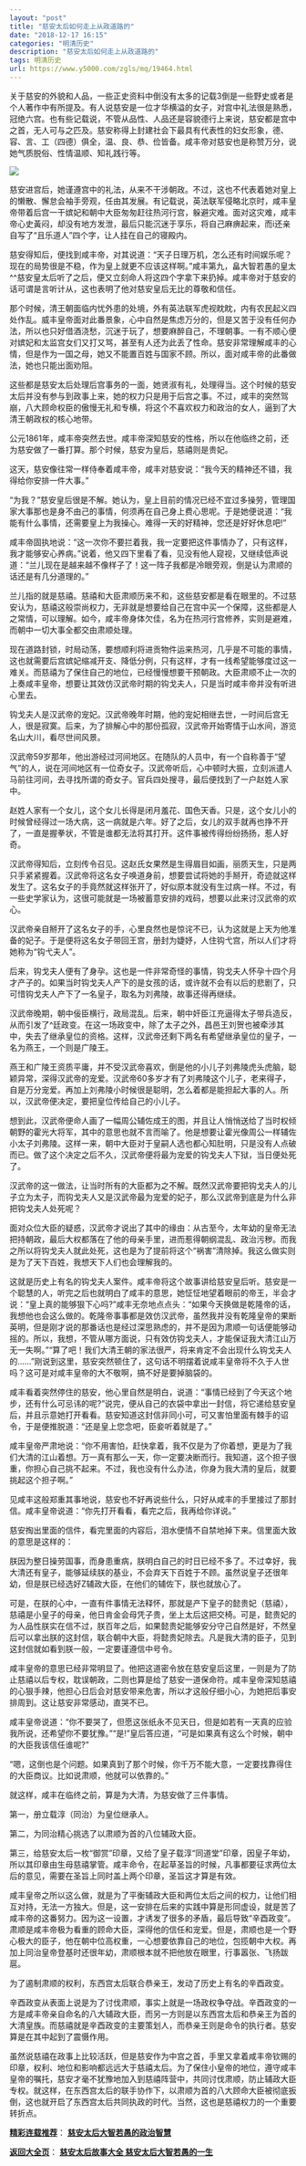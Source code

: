 ```yaml
---
layout: "post"
title: "慈安太后如何走上从政道路的"
date: "2018-12-17 16:15"
categories: "明清历史"
description: "慈安太后如何走上从政道路的"
tags: 明清历史
url: https://www.y5000.com/zgls/mq/19464.html
---
```






关于慈安的外貌和人品，一些正史资料中倒没有太多的记载3倒是一些野史或者是个人著作中有所提及。有人说慈安是一位才华横溢的女子，对宫中礼法很是熟悉，冠绝六宫。也有些记载说，不管从品性、人品还是容貌德行上来说，慈安都是宫中之首，无人可与之匹及。慈安称得上封建社会下最具有代表性的妇女形象，德、容、言、工（四德）俱全，温、良、恭、俭皆备。咸丰帝对慈安也是称赞万分，说她气质脱俗、性情温顺、知礼践行等。

![](https://img.y5000.com/uploads/allimg/170420/6-1F420101144416.jpg)

慈安进宫后，她谨遵宫中的礼法，从来不干涉朝政。不过，这也不代表着她对皇上的懒散、懈怠会袖手旁观，任由其发展。有记载说，英法联军侵略北京时，咸丰皇帝带着后宫一干嫔妃和朝中大臣匆匆赶往热河行宫，躲避灾难。面对这灾难，咸丰帝心史黃闷，却没有地方发泄，最后只能沉迷于享乐，将自己麻痹起来，而i还亲自写了“且乐道人”四个字，让人挂在自己的寝殿内。

慈安得知后，便找到咸丰帝，对其说道：“天子日理万机，怎么还有时间娱乐呢？现在的局势很是不稳，作为皇上就更不应该这样啊。”咸丰第九，畠大智若愚的皇太^^慈安皇太后听了之后，便又立刻命人将这四个字拿下来扔掉。咸丰帝对于慈安的话可谓是言听计从，这也表明了他对慈安皇后无比的尊敬和信任。

那个时候，清王朝面临内忧外患的处境，外有英法联军虎视眈眈，内有农民起义四处作乱。威丰皇帝面对此番景象，心中自然是焦虑万分的，但是又苦于没有任何办法，所以也只好借酒浇愁，沉迷于玩了，想要麻醉自己，不理朝事。一有不顺心便对嫔妃和太监宫女们又打又骂，甚至有人还为此丢了性命。慈安非常理解咸丰的心情，但是作为一国之母，她又不能置百姓与国家不顾。所以，面对咸丰帝的此番做法，她也只能出面劝阻。

这些都是慈安太后处理后宫事务的一面，她贤淑有礼，处理得当。这个时候的慈安太后并没有参与到政事上来，她的权力只是用于后宫之事。不过，咸丰的突然驾崩，八大顾命权臣的傲慢无礼和专横，将这个不喜欢权力和政治的女人，逼到了大清王朝政权的核心地带。

公元1861年，咸丰帝突然去世。咸丰帝深知慈安的性格，所以在他临终之前，还为慈安做了一番打算。那个时候，慈安为皇后，慈禧则是贵妃。

这天，慈安像往常一样侍奉着咸丰帝，咸丰对慈安说：“我今天的精神还不错，我得给你安排一件大事。”

“为我？”慈安皇后很是不解。她认为，皇上目前的情况已经不宜过多操劳，管理国家大事那也是身不由己的事情，何须再在自己身上费心思呢。于是她便说道：“我能有什么事情，还需要皇上为我操心。难得一天的好精神，您还是好好休息吧!”

咸丰帝固执地说：“这一次你不要拦着我，我一定要把这件事情办了，只有这样，我才能够安心养病。”说着，他又四下里看了看，见没有他人窥视，又继续低声说道：“兰儿现在是越来越不像样子了！这一阵子我都是冷眼旁观，倒是认为肃顺的话还是有几分道理的。”

兰儿指的就是慈禧。慈禧和大臣肃顺历来不和，这些慈安都是看在眼里的。不过慈安认为，慈禧这般崇尚权力，无非就是想要给自己在宫中买一个保障，这些都是人之常情，可以理解。如今，咸丰帝身体欠佳，名为在热河行宫修养，实则是避难，而朝中一切大事全都交由肃顺处理。

现在道路封锁，时局动荡，要想顺利将进贡物件运来热河，几乎是不可能的事情，这也就需要后宫嫔妃缩减开支、降低分例，只有这样，才有一线希望能够度过这一难关。而慈禧为了保住自己的地位，已经慢慢想要干预朝政。大臣肃顺不止一次的上奏咸丰皇帝，想要让其效仿汉武帝时期的钩戈夫人，只是当时咸丰帝并没有听进心里去。

钩戈夫人是汉武帝的宠妃。汉武帝晚年时期，他的宠妃相继去世，一时间后宫无人，很是寂寞。后来，为了排解心中的那份孤寂，汉武帝开始寄情于山水间，游览名山大川，看尽世间风景。

汉武帝59岁那年，他出游经过河间地区。在随队的人员中，有一个自称善于“望气”的人，说在河间地区有一位奇女子。汉武帝听后，心中顿时大振，立刻派遣人马前往河间，去寻找所谓的奇女子。官兵四处搜寻，最后便找到了一户赵姓人家中。

赵姓人家有一个女儿，这个女儿长得是闭月羞花、国色天香。只是，这个女儿小的时候曾经得过一场大病，这一病就是六年。好了之后，女儿的双手就再也挣不开了，一直是握拳状，不管是谁都无法将其打开。这件事被传得纷纷扬扬，惹人好奇。

汉武帝得知后，立刻传令召见。这赵氏女果然是生得眉目如画，丽质天生，只是两只手紧紧握着。汉武帝将这名女子唤道身前，想要尝试将她的手掰开，奇迹就这样发生了。这名女子的手竟然就这样张开了，好似原本就没有生过病一样。不过，有一些史学家认为，这很可能就是一场被蓄意安排的戏码，想要以此来讨汉武帝的欢心。

汉武帝亲自掰开了这名女子的手，心里良然也是惊诧不已，认为这就是上天为他准备的妃子。于是便将这名女子带回王宫，册封为婕妤，人住钩弋宫，所以人们才将她称为“钩弋夫人”。

后来，钩戈夫人便有了身孕。这也是一件非常奇怪的事情，钩戈夫人怀孕十四个月才产子的。如果当时钩戈夫人产下的是女孩的话，或许就不会有以后的悲剧了，只可惜钩戈夫人产下了一名皇子，取名为刘弗陵，故事还得再继续。

汉武帝晚期，朝中佞臣横行，政局混乱。后来，朝中奸臣江充逼得太子带兵造反，从而引发了^廷政变。在这一场政变中，除了太子之外，昌邑王刘贺也被牵涉其中，失去了继承皇位的资格。这样，汉武帝还剩下两名有希望继承皇位的皇子，一名为燕王，一个则是广陵王。

燕王和广陵王资质平庸，并不受汉武帝喜欢，倒是他的小儿子刘弗陵虎头虎脑，聪颖异常，深得汉武帝的宠爱。汉武帝60多岁才有了刘弗陵这个儿子，老来得子，自是万分宠爱。再加上刘弗陵小时候很是聪明，怎么着都是能担起大事的人。所以，汉武帝便决定，要把皇位传给自己的小儿子。

想到此，汉武帝便命人画了一幅周公辅佐成王的图，并且让人悄悄送给了当时权倾朝野的霍光大将军，其中的意思也就不言而喻了。他是想要让霍光像周公一样辅佐小太子刘弗陵。这样一来，朝中大臣对于皇嗣人选也都心知肚明，只是没有人点破而已。做了这个决定之后不久，汉武帝便将最为宠爱的钩戈夫人下狱，当日便处死了。

汉武帝的这一做法，让当时所有的大臣都为之不解。既然汉武帝要把钩戈夫人的儿子立为太子，而钩戈夫人又是汉武帝最为宠爱的妃子，那么汉武帝到底是为什么非把钩戈夫人处死呢？

面对众位大臣的疑惑，汉武帝才说出了其中的缘由：从古至今，太年幼的皇帝无法把持朝政，最后大权都落在了他的母亲手里，进而惹得朝纲混乱、政治污秽。而我之所以将钩戈夫人就此处死，这也是为了提前将这个“祸害”清除掉。我这么做实则是为了天下百姓，我想天下人们也会理解我的。

这就是历史上有名的钩戈夫人案件。咸丰帝将这个故事讲给慈安皇后听。慈安是一个聪慧的人，听完之后也就明白了咸丰的意思，她怔怔地望着眼前的帝王，半会才说：“皇上真的能够狠下心吗?”咸丰无奈地点点头：“如果今天换做是乾隆帝的话，我想他也会这么做的。乾隆帝事事都是效仿汉武帝，虽然我并没有乾隆皇帝的果断英明，但是刚才说的那番话也是经过深思熟虑的，并不是因为肃顺一句话便能够动摇的。所以，我想，不管从哪方面说，只有效仿钩戈夫人，才能保证我大清江山万无一失啊。”“算了吧！我们大清王朝的家法很严，将来肯定不会出现什么钩戈夫人的……”刚说到这里，慈安突然顿住了，这句话不明摆着说咸丰皇帝将不久于人世吗？这可是对咸丰皇帝的大不敬啊，搞不好是要掉脑袋的。

咸丰看着突然停住的慈安，他心里自然是明白，说道：“事情已经到了今天这个地步，还有什么可忌讳的呢?”说完，便从自己的衣袋中拿出一封信，将它递给慈安皇后，并且示意她打开看看。慈安知道这封信非同小可，可又害怕里面有棘手的诏令，于是便推脱道：“还是皇上您念吧，臣妾听着就是了。”

咸丰皇帝严肃地说：“你不用害怕，赶快拿着，我不仅是为了你着想，更是为了我们大清的江山着想。万一真有那么一天，你一定要决断而行。我知道，这个担子很重，你担心自己挑不起来。不过，我也没有什么办法，你身为我大清的皇后，就要挑起这个担子啊。”

见咸丰这般郑重其事地说，慈安也不好再说些什么，只好从咸丰的手里接过了那封信。咸丰皇帝说道：“你先打开看看，看完之后，我再给你详说。”

慈安掏出里面的信件，看完里面的内容后，泪水便情不自禁地掉下来。信里面大致的意思是这样的：

朕因为整日操劳国事，而身患重病，朕明白自己的时日已经不多了。不过幸好，我大清还有皇子，能够延续朕的基业，不会弃天下百姓于不顾。虽然说皇子还很年幼，但是朕已经选好Z辅政大臣，在他们的辅佐下，朕也就放心了。

可是，在朕的心中，一直有件事情无法释怀，那就是产下皇子的懿贵妃（慈禧），慈禧是小皇子的母亲，他日肯金会母凭子贵，坐上太后这把交椅。可是，懿贵妃的为人品性朕实在信不过，朕百年之后，如果懿贵妃能够安分守己自然是好，不然皇后可以拿出朕的这封信，联合朝中大臣，将懿贵妃除去。凡是我大清的臣子，见到这封信就如看到朕一般，一定要谨遵信中号令。

咸丰皇帝的意思已经非常明显了。他把这道密令放在慈安皇后这里，一则是为了防止慈禧以后专权，耽误朝政，二则也算是给了慈安一道保命符。咸丰皇帝深知慈禧的心狠手辣，他担心日后会对慈安带来危害，所以才这般仔细小心，为她把后事安排周到。这让慈安非常感动，直哭不已。

咸丰皇帝说道：“你不要哭了，但愿这张纸永不见天日，但是如若有一天真的应验我所说，还希望你不要犹豫。”“是!”皇后答应道，“可是如果真有这么个时候，朝中的大臣我该信任谁呢?”

“嗯，这倒也是个问题。如果真到了那个时候，你千万不能大意，一定要找靠得住的大臣商议。比如说肃顺，他就可以依靠的。”

就这样，咸丰在临终之前，算是为大清，为慈安做了三件事情。

第一，册立载淳（同治）为皇位继承人。

第二，为同治精心挑选了以肃顺为首的八位辅政大臣。

第三，给慈安太后一枚“御赏”印章，又给了皇子载淳“同道堂”印章，因皇子年幼，所以其印章由生母慈禧掌管。咸丰命令，在起草圣旨的时候，凡事都要征求两位太后的意见，需要在圣旨上同时盖上两个印章，圣旨这才算是有效。

咸丰皇帝之所以这么做，就是为了平衡辅政大臣和两位太后之间的权力，让他们相互对持，无法一方独大。但是，这一安排在后来的实践中算是形同虚设，就是苦了咸丰帝的这番努力。因为这一设置，才诱发了很多的矛盾，最后导致“辛酉政变”。肃顺是咸丰帝极为看重的顾命大臣，深得他的信任和宠爱。但是，肃顺也是一个野心极大的臣子，他在朝中位高权重，一心想要依靠自己的地位，包揽朝中大权。再加上同治皇帝登基时还很年幼，肃顺根本就不把他放在眼里，行事嚣张、飞扬跋扈。

为了遏制肃顺的权利，东西宫太后联合恭亲王，发动了历史上有名的辛酉政变。

辛酉政变从表面上说是为了讨伐肃顺，事实上就是一场政权争夺战。辛酉政变的一方是咸丰帝亲自命名的八大辅政大臣，而另一方则是以东西宫太后和恭亲王为首的大清皇族。而慈禧就是辛酉政变的主要策划人，而恭亲王则是命令的执行者。慈安算是在其中起到了震慑作用。

虽然说慈禧在政事上比较活跃，但是慈安作为中宫之首，手里又拿着咸丰帝钦赐的印章，权利、地位和影响都远远大于慈禧太后。为了保住小皇帝的地位，遵守咸丰皇帝的嘱托，慈安才毫不犹豫地加入到慈禧阵营中，共同讨伐肃顺，防止辅政大臣专权。就这样，在东西宫太后的联手协作下，以肃顺为首的八大顾命大臣被彻底扳倒，这也就开启了东西宫太后共同执政的时代。当然，这也是慈禧权力的一个重要转折点。

[**精彩连载推荐**](https://www.y5000.com/zgls/mq/19466.html)：
**[慈安太后大智若愚的政治智慧](https://www.y5000.com/zgls/mq/19466.html)**

[**返回大全页**](https://www.y5000.com/zgls/mq/19489.html)： **[慈安太后故事大全
慈安太后大智若愚的一生](https://www.y5000.com/zgls/mq/19489.html)**
